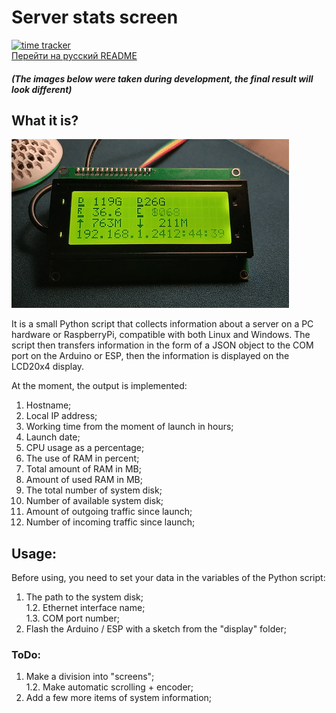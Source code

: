 # Server stats screen
[![time tracker](https://wakatime.com/badge/github/teuchezh/server-stats-screen.svg)](https://wakatime.com/badge/github/teuchezh/server-stats-screen)  
[Перейти на русский README](/README_ru.md)  
##### (The images below were taken during development, the final result will look different)  
## What it is?  
![demo_gif](/images/demo.gif)  

It is a small Python script that collects information about a server on a PC hardware or RaspberryPi, compatible with both Linux and Windows. The script then transfers information in the form of a JSON object to the COM port on the Arduino or ESP, then the information is displayed on the LCD20x4 display.  

At the moment, the output is implemented:  
1. Hostname;  
2. Local IP address;  
3. Working time from the moment of launch in hours;  
4. Launch date;  
5. CPU usage as a percentage;  
6. The use of RAM in percent;  
7. Total amount of RAM in MB;  
8. Amount of used RAM in MB;  
9. The total number of system disk;  
10. Number of available system disk;  
11. Amount of outgoing traffic since launch;  
11. Number of incoming traffic since launch;  

## Usage:  
Before using, you need to set your data in the variables of the Python script:  
1. The path to the system disk;  
1.2. Ethernet interface name;  
1.3. COM port number;  
2. Flash the Arduino / ESP with a sketch from the "display" folder;  

### ToDo:  
1. Make a division into "screens";  
1.2. Make automatic scrolling + encoder;  
2. Add a few more items of system information;  
